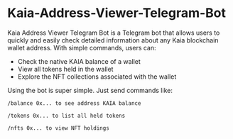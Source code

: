 # Kaia-Address-Viewer-Telegram-Bot

Kaia Address Viewer Telegram Bot is a Telegram bot that allows users to quickly and easily check detailed information about any Kaia blockchain wallet address. With simple commands, users can:

- Check the native KAIA balance of a wallet
- View all tokens held in the wallet
- Explore the NFT collections associated with the wallet

Using the bot is super simple. Just send commands like:
```
/balance 0x... to see address KAIA balance

/tokens 0x... to list all held tokens

/nfts 0x... to view NFT holdings
```
